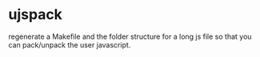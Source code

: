 # ujspack
regenerate a Makefile and the folder structure for a long js file so that you can pack/unpack the user javascript.
